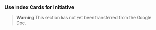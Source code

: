 ### Use Index Cards for Initiative

> **Warning**
> This section has not yet been transferred from the Google Doc.
